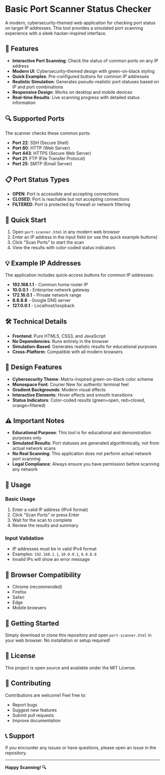 # Basic Port Scanner Status Checker

A modern, cybersecurity-themed web application for checking port status on target IP addresses. This tool provides a simulated port scanning experience with a sleek hacker-inspired interface.

## 🚀 Features

- **Interactive Port Scanning**: Check the status of common ports on any IP address
- **Modern UI**: Cybersecurity-themed design with green-on-black styling
- **Quick Examples**: Pre-configured buttons for common IP addresses
- **Realistic Simulation**: Generates pseudo-realistic port statuses based on IP and port combinations
- **Responsive Design**: Works on desktop and mobile devices
- **Real-time Results**: Live scanning progress with detailed status information

## 🔍 Supported Ports

The scanner checks these common ports:
- **Port 22**: SSH (Secure Shell)
- **Port 80**: HTTP (Web Server)
- **Port 443**: HTTPS (Secure Web Server)
- **Port 21**: FTP (File Transfer Protocol)
- **Port 25**: SMTP (Email Server)

## 📋 Port Status Types

- **OPEN**: Port is accessible and accepting connections
- **CLOSED**: Port is reachable but not accepting connections
- **FILTERED**: Port is protected by firewall or network filtering

## 🎯 Quick Start

1. Open `port-scanner.html` in any modern web browser
2. Enter an IP address in the input field (or use the quick example buttons)
3. Click "Scan Ports" to start the scan
4. View the results with color-coded status indicators

## 💡 Example IP Addresses

The application includes quick-access buttons for common IP addresses:
- **192.168.1.1** - Common home router IP
- **10.0.0.1** - Enterprise network gateway
- **172.16.0.1** - Private network range
- **8.8.8.8** - Google DNS server
- **127.0.0.1** - Localhost/loopback

## 🛠️ Technical Details

- **Frontend**: Pure HTML5, CSS3, and JavaScript
- **No Dependencies**: Runs entirely in the browser
- **Simulation-Based**: Generates realistic results for educational purposes
- **Cross-Platform**: Compatible with all modern browsers

## 🎨 Design Features

- **Cybersecurity Theme**: Matrix-inspired green-on-black color scheme
- **Monospace Font**: Courier New for authentic terminal feel
- **Gradient Backgrounds**: Modern visual effects
- **Interactive Elements**: Hover effects and smooth transitions
- **Status Indicators**: Color-coded results (green=open, red=closed, orange=filtered)

## ⚠️ Important Notes

- **Educational Purpose**: This tool is for educational and demonstration purposes only
- **Simulated Results**: Port statuses are generated algorithmically, not from actual network scans
- **No Real Scanning**: This application does not perform actual network port scanning
- **Legal Compliance**: Always ensure you have permission before scanning any network

## 🔧 Usage

### Basic Usage
1. Enter a valid IP address (IPv4 format)
2. Click "Scan Ports" or press Enter
3. Wait for the scan to complete
4. Review the results and summary

### Input Validation
- IP addresses must be in valid IPv4 format
- Examples: `192.168.1.1`, `10.0.0.1`, `8.8.8.8`
- Invalid IPs will show an error message

## 📱 Browser Compatibility

- Chrome (recommended)
- Firefox
- Safari
- Edge
- Mobile browsers

## 🚀 Getting Started

Simply download or clone this repository and open `port-scanner.html` in your web browser. No installation or setup required!

## 📄 License

This project is open source and available under the MIT License.

## 🤝 Contributing

Contributions are welcome! Feel free to:
- Report bugs
- Suggest new features
- Submit pull requests
- Improve documentation

## 📞 Support

If you encounter any issues or have questions, please open an issue in the repository.

---

**Happy Scanning! 🔍**
